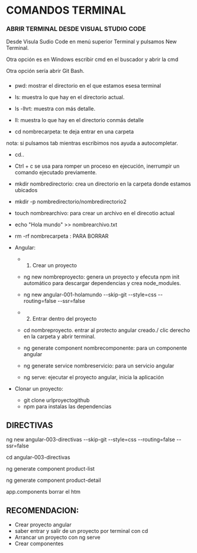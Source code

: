 # COMANDOS TERMINAL


### ABRIR TERMINAL DESDE VISUAL STUDIO CODE

Desde Visula Sudio Code en menú superior Terminal y pulsamos New Terminal.

Otra opción es en Windows escribir cmd en el  buscador y abrir la cmd

Otra opción sería abrir Git Bash.

### 

* pwd: mostrar el directorio en el que estamos esesa terminal
* ls: muestra lo que hay en el directorio actual.
* ls -lhrt: muestra con más detalle.
* ll: muestra lo que hay en el directorio conmás detalle

* cd nombrecarpeta: te deja entrar en una carpeta

nota: si pulsamos tab mientras escribimos nos ayuda a autocompletar.

* cd.. 
* Ctrl + c se usa para romper un proceso en ejecución, inerrumpir un comando ejecutado previamente.
* mkdir nombredirectorio: crea un directorio en la carpeta donde estamos ubicados

* mkdir -p nombredirectorio/nombredirectorio2

* touch nombrearchivo: para crear un archivo en el direcotio actual

* echo "Hola mundo" >> nombrearchivo.txt

* rm -rf nombrecarpeta : PARA BORRAR


* Angular:
    * 1. Crear un proyecto
    * ng new nombreproyecto: genera un proyecto y efecuta npm init automático para descargar dependencias y  crea node_modules.
    * ng new angular-001-holamundo --skip-git --style=css --routing=false --ssr=false

    * 2. Entrar dentro del proyecto
    * cd nombreproyecto. entrar al protecto angular creado./ clic derecho en la carpeta y abrir terminal.
    * ng generate component nombrecomponente: para un componente angular
    * ng generate service nombreservicio: para un servicio angular
    * ng serve: ejecutar el proyecto angular, inicia la aplicación

* Clonar un proyecto:
    * git clone urlproyectogithub
    * npm para instalas las dependencias


## DIRECTIVAS

ng new angular-003-directivas --skip-git --style=css --routing=false --ssr=false

cd angular-003-directivas

ng generate component product-list

ng generate component product-detail

app.components borrar el htm

## RECOMENDACION:

* Crear proyecto angular
* saber entrar y salir de un proyecto por terminal con cd
* Arrancar un proyecto con ng serve
* Crear componentes
